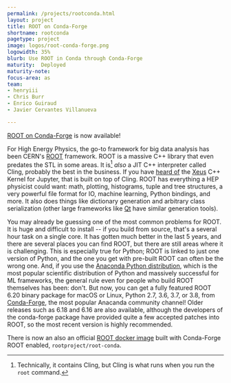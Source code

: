 ```yaml
---
permalink: /projects/rootconda.html
layout: project
title: ROOT on Conda-Forge
shortname: rootconda
pagetype: project
image: logos/root-conda-forge.png
logowidth: 35%
blurb: Use ROOT in Conda through Conda-Forge
maturity:  Deployed
maturity-note:
focus-area: as
team:
- henryiii
- Chris Burr
- Enrico Guiraud
- Javier Cervantes Villanueva

---
```


[ROOT on Conda-Forge][root-feedstock] is now available!

For High Energy Physics, the go-to framework for big data analysis has been CERN's [ROOT][] framework. ROOT is a massive C++ library that even predates the STL in some areas. It is[^1] *also* a JIT C++ interpreter called Cling, probably the best in the business. If you have [heard of](https://andersy005.github.io/blog/2018/01/20/play-interactively-with-cpp-getting-started-with-xeus-cling/) the [Xeus][] C++ Kernel for Jupyter, that is built on top of Cling. ROOT has everything a HEP physicist could want: math, plotting, histograms, tuple and tree structures, a very powerful file format for IO, machine learning, Python bindings, and more. It also does things like dictionary generation and arbitrary class serialization (other large frameworks like [Qt][] have similar generation tools).

You may already be guessing one of the most common problems for ROOT. It is huge and difficult to install -- if you build from source, that's a several hour task on a single core. It has gotten much better in the last 5 years, and there are several places you can find ROOT, but there are still areas where it is challenging. This is especially true for Python; ROOT is linked to just one version of Python, and the one you get with pre-built ROOT can often be the wrong one. And, if you use the [Anaconda Python distribution][Anaconda], which is the most popular scientific distribution of Python and massively successful for ML frameworks, the general rule even for people who build ROOT themselves has been: don't. But now, you can get a fully featured ROOT 6.20 binary package for macOS or Linux, Python 2.7, 3.6, 3.7, or 3.8, from [Conda-Forge][], the most popular Anacanda community channel! Older releases such as 6.18 and 6.16 are also available, although the developers of the conda-forge package have provided quite a few accepted patches into ROOT, so the most recent version is highly recommended.

There is now an also an official [ROOT docker image][] built with Conda-Forge ROOT enabled, `rootproject/root-conda`.


[^1]: Technically, it contains Cling, but Cling is what runs when you run the `root` command.

[ROOT]:           https://root.cern
[Xeus]:           https://github.com/QuantStack/xeus-cling
[Qt]:             https://qt.io
[Anaconda]:       https://www.anaconda.com/distribution/
[root-feedstock]: https://github.com/conda-forge/root-feedstock
[Conda-Forge]:    https://conda-forge.org
[ROOT docker image]: https://hub.docker.com/r/rootproject/root-conda
